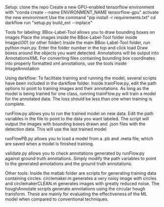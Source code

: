 Setup:
clone the repo
Create a new GPU-enabled tensorflow environment with "conda create --name ENVIRONMENT_NAME tensorflow-gpu"
activate the new environment
Use the command "pip install -r requirements.txt"
cd darkflow
run "setup.py build_ext --inplace"




Tools for labeling:
BBox-Label-Tool allows you to draw bounding boxes on images
Place the images inside the BBox-Label-Tool folder inside Images\001 (or other folder)
Inside the main BBox-Label-Tool folder, run python main.py. Enter the folder number in the top and click load
Draw boxes around the objects you want detected. Annotations will be output into AnnotationsXML
For converting files containing bounding box coordinates into properly formatted xml annotations, use the tools inside ImageAnnotation

Using darkflow:
To facilitate training and running the model, several scripts have been included in the darkflow folder.
Inside trainFlow.py, edit the path options to point to training images and their annotations. As long as the
model is being trained for one class, running trainFlow.py will train a model for the annotated data. The loss should be less than one when
training is complete.

runFlow.py allows you to run the trained model on new data. Edit the path variables in the file to point to the data you want labeled.
The script will output the images with bounding boxes drawn and .json files with the detection data. This will use the last trained model

runFlowPB.py allows you to load a model from a .pb and .meta file, which are saved when a model is finished training.

validate.py allows you to check annotations generated by runFlow.py against ground truth annotations. Simply modify the path variables to point
to the generated annotations and the ground truth annotations.


Other tools:
Inside the matlab folder are scripts for generating training data containing circles. circlemaker.m generates a very noisy image with circles and circlemakerCLEAN.m generates
images with greatly reduced noise. 
The houghAnnotate scripts generate annotations using the circular hough transform. These are mainly for evaluating the effectiveness of the ML model
when compared to conventional techniques.










